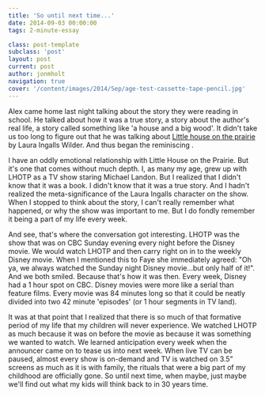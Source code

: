 ```yaml
---
title: 'So until next time...'
date: 2014-09-03 00:00:00 
tags: 2-minute-essay

class: post-template
subclass: 'post'
layout: post
current: post
author: jonmholt
navigation: true
cover: '/content/images/2014/Sep/age-test-cassette-tape-pencil.jpg'
---
```

Alex came home last night talking about the story they were reading in school. He talked about how it was a true story, a story about the author's real life, a story called something like 'a house and a big wood'.  It didn't take us too long to figure out that he was talking about [Little house on the prairie](http://en.wikipedia.org/wiki/Little_House_on_the_Prairie) by Laura Ingalls Wilder.  And thus began the reminiscing . 

I have an oddly emotional relationship with Little House on the Prairie.  But it's one that comes without much depth.  I, as many my age, grew up with LHOTP as a TV show staring Michael Landon.  But I realized that I didn't know that it was a book.  I didn't know that it was a true story.  And I hadn't realized the meta-significance of the Laura Ingalls character on the show.  When I stopped to think about the story, I can't really remember what happened, or why the show was important to me.  But I do fondly remember it being a part of my life every week.

And see, that's where the conversation got interesting.  LHOTP was the show that was on CBC Sunday evening every night before the Disney movie.  We would watch LHOTP and then carry right on in to the weekly Disney movie.  When I mentioned this to Faye she immediately agreed: "Oh ya, we always watched the Sunday night Disney movie...but only half of it!".  And we both smiled.  Because that's how it was then.  Every week, Disney had a 1 hour spot on CBC.  Disney movies were more like a serial than feature films.  Every movie was 84 minutes long so that it could be neatly divided into two 42 minute 'episodes' (or 1 hour segments in TV land).

It was at that point that I realized that there is so much of that formative period of my life that my children will never experience.  We watched LHOTP as much because it was on before the movie as because it was something we wanted to watch.  We learned anticipation every week when the announcer came on to tease us into next week.  When live TV can be paused, almost every show is on-demand and TV is watched on 3.5" screens as much as it is with family, the rituals that were a big part of my childhood are officially gone.  So until next time, when maybe, just maybe we'll find out what my kids will think back to in 30 years time.
